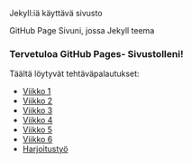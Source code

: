 Jekyll:iä käyttävä sivusto

GitHub Page Sivuni, jossa Jekyll teema

### Tervetuloa GitHub Pages- Sivustolleni!

Täältä löytyvät tehtäväpalautukset:

- [Viikko 1](vko1.html)
- [Viikko 2](vko2.md)
- [Viikko 3](./Websovellus/vko3/index.html)
- [Viikko 4]()
- [Viikko 5]()
- [Viikko 6]()
- [Harjoitustyö]()


